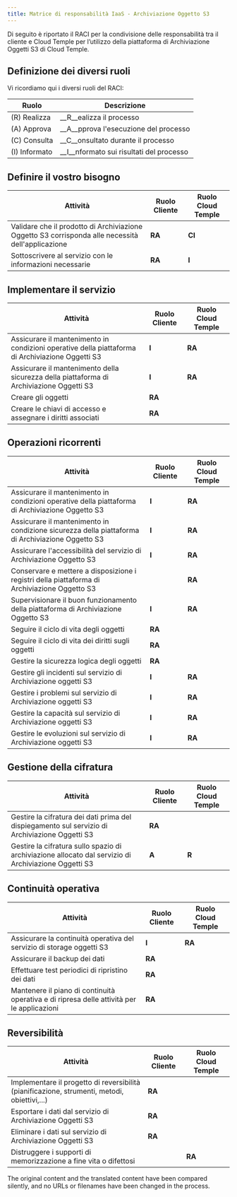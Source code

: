 ```yaml
---
title: Matrice di responsabilità IaaS - Archiviazione Oggetto S3
---
```


Di seguito è riportato il RACI per la condivisione delle responsabilità tra il cliente e Cloud Temple per l’utilizzo della piattaforma di Archiviazione Oggetti S3 di Cloud Temple.

## Definizione dei diversi ruoli

Vi ricordiamo qui i diversi ruoli del RACI:

| Ruolo       | Descrizione                                    |
|-------------|------------------------------------------------|
| (R) Realizza| __R__ealizza il processo                      |
| (A) Approva | __A__pprova l'esecuzione del processo         |
| (C) Consulta | __C__onsultato durante il processo            |
| (I) Informato | __I__nformato sui risultati del processo     |

## Definire il vostro bisogno

| Attività                                                                          | Ruolo Cliente | Ruolo Cloud Temple |
|-----------------------------------------------------------------------------------|---------------|--------------------|
| Validare che il prodotto di Archiviazione Oggetto S3 corrisponda alle necessità dell'applicazione | __RA__         | __CI__            |
| Sottoscrivere al servizio con le informazioni necessarie                          | __RA__         | __I__             |

## Implementare il servizio

| Attività                                                                                   | Ruolo Cliente | Ruolo Cloud Temple  |
|------------------------------------------------------------------------------------------|---------------|--------------------|
| Assicurare il mantenimento in condizioni operative della piattaforma di Archiviazione Oggetti S3 | __I__         | __RA__             |
| Assicurare il mantenimento della sicurezza della piattaforma di Archiviazione Oggetti S3   | __I__         | __RA__             |
| Creare gli oggetti                                                                         | __RA__        |                    |
| Creare le chiavi di accesso e assegnare i diritti associati                                | __RA__        |                    |

## Operazioni ricorrenti


| Attività                                                                               | Ruolo Cliente | Ruolo Cloud Temple   |
|----------------------------------------------------------------------------------------|---------------|----------------------|
| Assicurare il mantenimento in condizioni operative della piattaforma di Archiviazione Oggetto S3 | __I__       | __RA__               | 
| Assicurare il mantenimento in condizione sicurezza della piattaforma di Archiviazione Oggetto S3  | __I__       | __RA__               | 
| Assicurare l'accessibilità del servizio di Archiviazione Oggetto S3                             | __I__       | __RA__               |
| Conservare e mettere a disposizione i registri della piattaforma di Archiviazione Oggetto S3      |             | __RA__               |
| Supervisionare il buon funzionamento della piattaforma di Archiviazione Oggetto S3                | __I__       | __RA__               |
| Seguire il ciclo di vita degli oggetti                                                            | __RA__      |                      | 
| Seguire il ciclo di vita dei diritti sugli oggetti                                                | __RA__      |                      |
| Gestire la sicurezza logica degli oggetti                                                         | __RA__      |                      |
| Gestire gli incidenti sul servizio di Archiviazione oggetti S3                                    | __I__       | __RA__               |
| Gestire i problemi sul servizio di Archiviazione oggetti S3                                       | __I__       | __RA__               |
| Gestire la capacità sul servizio di Archiviazione oggetti S3                                      | __I__       | __RA__               |
| Gestire le evoluzioni sul servizio di Archiviazione oggetti S3                                    | __I__       | __RA__               |

## Gestione della cifratura

| Attività                                                                                 | Ruolo Cliente | Ruolo Cloud Temple |
|------------------------------------------------------------------------------------------|---------------|-------------------|
| Gestire la cifratura dei dati prima del dispiegamento sul servizio di Archiviazione Oggetti S3 | __RA__      |                   |
| Gestire la cifratura sullo spazio di archiviazione allocato dal servizio di Archiviazione Oggetti S3 | __A__       | __R__             |

## Continuità operativa
| Attività                                                                                      | Ruolo Cliente | Ruolo Cloud Temple |
|-----------------------------------------------------------------------------------------------|---------------|-------------------|
| Assicurare la continuità operativa del servizio di storage oggetti S3                          | __I__         | __RA__            |
| Assicurare il backup dei dati                                                                  | __RA__        |                   |
| Effettuare test periodici di ripristino dei dati                                               | __RA__        |                   | 
| Mantenere il piano di continuità operativa e di ripresa delle attività per le applicazioni     | __RA__        |                   | 

## Reversibilità

| Attività                                                                                  | Ruolo Cliente | Ruolo Cloud Temple |
|-------------------------------------------------------------------------------------------|---------------|--------------------|
| Implementare il progetto di reversibilità (pianificazione, strumenti, metodi, obiettivi,...) | __RA__       |                    |
| Esportare i dati dal servizio di Archiviazione Oggetti S3                                 | __RA__       |                    |
| Eliminare i dati sul servizio di Archiviazione Oggetti S3                                 | __RA__       |                    |
| Distruggere i supporti di memorizzazione a fine vita o difettosi                          |               | __RA__             | 

The original content and the translated content have been compared silently, and no URLs or filenames have been changed in the process.